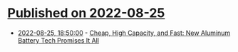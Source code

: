 # [Published on 2022-08-25](index.md)

* [2022-08-25, 18:50:00](https://soylentnews.org/article.pl?sid=22/08/25/1141209&from=rss) - [Cheap, High Capacity, and Fast: New Aluminum Battery Tech Promises It All](https://soylentnews.org/article.pl?sid=22/08/25/1141209&from=rss)
